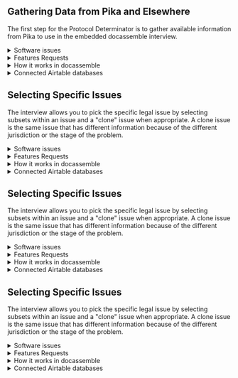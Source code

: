 ## Gathering Data from Pika and Elsewhere

The first step for the Protocol Determinator is to gather available information from Pika to use in the embedded docassemble interview.

<details>
	<summary>Software issues</summary>
	
###### Software issues
	1. Get data from related parties to the case
	   * link to issues
	2. Add in explanation about 1 and 0 as True and False
	   * link to issues
</details>

<details>
	<summary>Features Requests</summary>
	
###### Features Requests
	1. Pull in data from other sources
	   2. Court dockets
	   3. Property lists
	   
</details>

<details>
	<summary>How it works in docassemble</summary>
	
<br>	
docassemble uses a javascript function to put data from Pika into the fields of a docassemble interview.  Hitting the button at the bottom of the screen brings the data into the docassemble interview.

    ---
    question: Pika Field import
    fields:
      - Address: address
        required: false
      - Case Zip Code: case_zip_code
        required: false
      - Case County: countyAC
        required: false
      - Date Intake Completed: date_intake_completed
        required: false
        datatype: date
      - Hearing Date: hearing_date
        required: false
      - Client Age: client_age
        required: false
        datatype: integer
      - Domestic Violence: domestic_violence
        required: false
      - Sexual Assault: sexual_assault
        required: false
      - Stalking: stalking
        required: false
      - Opposing Party: opposing_party
        required: false
      - Calculated Poverty Rate from Assets Screen: calc_poverty
        required: false
        datatype: number
      - Adjusted Poverty Rate from Liabilities Screen: adj_poverty
        required: false
        datatype: number
      - Minor Children: minor_children
        required: false
        datatype: integer
      - Is applicant receiving any public benefits?: public_benefits
        required: false
      - Problem Code: problem_code
        required: false
      - Special Problem Code: special_problem_code
        required: false
      - Case Number: number
        required: false
    continue button field: pikagathered
    script: |
      <script>
      // address
      document.getElementById('YWRkcmVzcw').value = pika_js["client_address"];
      // Client age
      document.getElementById('Y2xpZW50X2FnZQ').value = pika_js["client_age"];
      // Hearing Date
      document.getElementById('aGVhcmluZ19kYXRl').value = pika_js["date_hearing"];
      // Number
      document.getElementById('bnVtYmVy').value = pika_js["number"];
      // Case County
      document.getElementById('Y291bnR5QUM').value = pika_js["county"];
      // Domestic Violence
      document.getElementById('ZG9tZXN0aWNfdmlvbGVuY2U').value = pika_js["dom_abuse"];
      // Sexual Assault
      document.getElementById('c2V4dWFsX2Fzc2F1bHQ').value = pika_js["sex_assault"];
      // Stalking
      document.getElementById('c3RhbGtpbmc').value = pika_js["stalking"];
      // Date Intake Completed
      document.getElementById('ZGF0ZV9pbnRha2VfY29tcGxldGVk').value = pika_js["completed_date"];
      // Case Zip Code
      document.getElementById('Y2FzZV96aXBfY29kZQ').value = pika_js["case_zip"];
      // Calculated Poverty Rate from Assets Screen
      document.getElementById('Y2FsY19wb3ZlcnR5').value = pika_js["poverty"];
      // Adjusted Poverty Rate from Liabilities Screen
      document.getElementById('YWRqX3BvdmVydHk').value = pika_js["recalc_poverty"];
      // Minor Children
      document.getElementById('bWlub3JfY2hpbGRyZW4').value = pika_js["children"];
      // Is applicant receiving any public benefits?
      document.getElementById('cHVibGljX2JlbmVmaXRz').value = pika_js["public_benefits_recipient"];
      // Problem Code
      document.getElementById('cHJvYmxlbV9jb2Rl').value = pika_js["problem"];
      // Special Problem Code
      document.getElementById('c3BlY2lhbF9wcm9ibGVtX2NvZGU').value = pika_js["sp_problem"];
      
      //this section un-squishes the docassemble interview when embedded in a Pika tab
      // div with dabody class - remove col, add container-fluid
      $(".dabody").removeClass("col");
      $(".dabody").addClass("container-fluid");

      // class span8, replace with container-fluid
      $(".span8").addClass("container-fluid");
      $(".span8").removeClass("span8");

      // id page_content, change container to container-fluid
      $('#page_content').addClass("container-fluid");
      $('#page_content').removeClass("container");
       </script>

    ---

</details>

<details>
	<summary>Connected Airtable databases</summary>
	
<br>	
This section is not directly connected to Airtable, but the Pika variables collected here are listed in the [facts table of the Legal Objects Library](https://airtable.com/shromaQ1J1QXNO5n2).	
    
    
</details>

## Selecting Specific Issues

The interview allows you to pick the specific legal issue by selecting subsets within an issue and a "clone" issue when appropriate.  A clone issue is the same issue that has different information because of the different jurisdiction or the stage of the problem.

<details>
	<summary>Software issues</summary>
	
###### Software issues
	1. Get data from related parties to the case
	   * link to issues
	2. Add in explanation about 1 and 0 as True and False
	   * link to issues
</details>

<details>
	<summary>Features Requests</summary>
	
###### Features Requests
	1. Pull in data from other sources
	   2. Court dockets
	   3. Property lists
	   
</details>

<details>
	<summary>How it works in docassemble</summary>
	
<br>	
The interview needs to complete apps.issues, a list of

The first issue - the "Top" issue - is added automatically.  This is the issue object for all types of legal objects, with subsets like "Housing", "Family".  We can add the 'Top' issue by using the issue2aid dictionary in the LegalObjectsLibrary_dictionary.yml.

	---
	code: |
	  app.issues.there_are_any = True
	---
	code: |
	  app.issues[0].a_id = issues2aid['Top']
	---

</details>

<details>
	<summary>Connected Airtable databases</summary>
	
<br>	
Issue Objects are in the LegalObjectLibrary base in the issues tab. [Here is a viewy]().	
    
    
</details>


## Selecting Specific Issues

The interview allows you to pick the specific legal issue by selecting subsets within an issue and a "clone" issue when appropriate.  A clone issue is the same issue that has different information because of the different jurisdiction or the stage of the problem.

<details>
	<summary>Software issues</summary>
	
###### Software issues
	1. Get data from related parties to the case
	   * link to issues
	2. Add in explanation about 1 and 0 as True and False
	   * link to issues
</details>

<details>
	<summary>Features Requests</summary>
	
###### Features Requests
	1. Pull in data from other sources
	   2. Court dockets
	   3. Property lists
	   
</details>

<details>
	<summary>How it works in docassemble</summary>
	
<br>	
The interview needs to complete apps.issues, a list of

The first issue - the "Top" issue - is added automatically.  This is the issue object for all types of legal objects, with subsets like "Housing", "Family".  We can add the 'Top' issue by using the issue2aid dictionary in the LegalObjectsLibrary_dictionary.yml.

	---
	code: |
	  app.issues.there_are_any = True
	---
	code: |
	  app.issues[0].a_id = issues2aid['Top']
	---

</details>

<details>
	<summary>Connected Airtable databases</summary>
	
<br>	
Issue Objects are in the LegalObjectLibrary base in the issues tab. [Here is a viewy]().	
    
    
</details>


## Selecting Specific Issues

The interview allows you to pick the specific legal issue by selecting subsets within an issue and a "clone" issue when appropriate.  A clone issue is the same issue that has different information because of the different jurisdiction or the stage of the problem.

<details>
	<summary>Software issues</summary>
	
###### Software issues
	1. Get data from related parties to the case
	   * link to issues
	2. Add in explanation about 1 and 0 as True and False
	   * link to issues
</details>

<details>
	<summary>Features Requests</summary>
	
###### Features Requests
	1. Pull in data from other sources
	   2. Court dockets
	   3. Property lists
	   
</details>

<details>
	<summary>How it works in docassemble</summary>
	
<br>	
The interview needs to complete apps.issues, a list of

The first issue - the "Top" issue - is added automatically.  This is the issue object for all types of legal objects, with subsets like "Housing", "Family".  We can add the 'Top' issue by using the issue2aid dictionary in the LegalObjectsLibrary_dictionary.yml.

	---
	code: |
	  app.issues.there_are_any = True
	---
	code: |
	  app.issues[0].a_id = issues2aid['Top']
	---

</details>

<details>
	<summary>Connected Airtable databases</summary>
	
<br>	
Issue Objects are in the LegalObjectLibrary base in the issues tab. [Here is a viewy]().	
    
    
</details>

